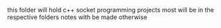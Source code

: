 this folder will hold c++ socket programming projects
most will be in the respective folders notes with be made otherwise
